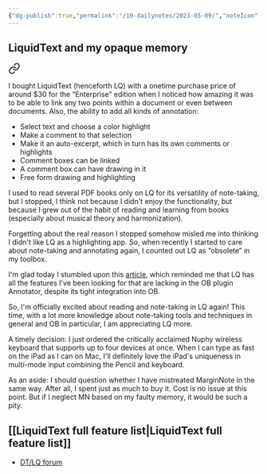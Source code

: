 ```yaml
---
{"dg-publish":true,"permalink":"/10-dailynotes/2023-05-09/","noteIcon":"2","created":"","updated":""}
---
```


## LiquidText and my opaque memory


<div class="transclusion internal-embed is-loaded"><a class="markdown-embed-link" href="/liquid-text/" aria-label="Open link"><svg xmlns="http://www.w3.org/2000/svg" width="24" height="24" viewBox="0 0 24 24" fill="none" stroke="currentColor" stroke-width="2" stroke-linecap="round" stroke-linejoin="round" class="svg-icon lucide-link"><path d="M10 13a5 5 0 0 0 7.54.54l3-3a5 5 0 0 0-7.07-7.07l-1.72 1.71"></path><path d="M14 11a5 5 0 0 0-7.54-.54l-3 3a5 5 0 0 0 7.07 7.07l1.71-1.71"></path></svg></a><div class="markdown-embed">




I bought LiquidText (henceforth LQ) with a onetime purchase price of around $30 for the “Enterprise” edition when I noticed how amazing it was to be able to link any two points within a document or even between documents. Also, the ability to add all kinds of annotation: 
- Select text and choose a color highlight
- Make a comment to that selection
- Make it an auto-excerpt, which in turn has its own comments or highlights 
- Comment boxes can be linked
- A comment box can have drawing in it
- Free form drawing and highlighting

I used to read several PDF books only on LQ for its versatility of note-taking, but I stopped, I think not because I didn't enjoy the functionality, but because I grew out of the habit of reading and learning from books (especially about musical theory and harmonization).

Forgetting about the real reason I stopped somehow misled me into thinking I didn't like LQ as a highlighting app. So, when recently I started to care about note-taking and annotating again, I counted out LQ as “obsolete” in my toolbox.

I'm glad today I stumbled upon this [article](https://leancrew.com/all-this/2020/05/highlighting-with-highlights-and-liquidtext/), which reminded me that LQ has all the features I've been looking for that are lacking in the OB plugin Annotator, despite its tight integration into OB.

So, I'm officially excited about reading and note-taking in LQ again! This time, with a lot more knowledge about note-taking tools and techniques in general and OB in particular, I am appreciating LQ more.

A timely decision: I just ordered the critically acclaimed Nuphy wireless keyboard that supports up to four devices at once. When I can type as fast on the iPad as I can on Mac, I'll definitely love the iPad's uniqueness in multi-mode input combining the Pencil and keyboard.

As an aside: I should question whether I have mistreated MarginNote in the same way. After all, I spent just as much to buy it. Cost is no issue at this point. But if I neglect MN based on my faulty memory, it would be such a pity.

## [[LiquidText full feature list\|LiquidText full feature list]]

- [DT/LQ forum](https://www.google.com/search?q=define+trifecta)


</div></div>
